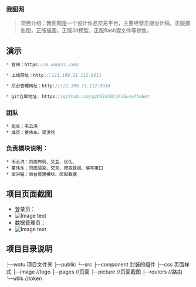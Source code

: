 ### 我图网

> 项目介绍：我图网是一个设计作品交易平台，主要经营正版设计稿，正版摄影图，正版插画，正版3d模型，正版flash源文件等销售。
## 演示
```js
* 官网：https://m.ooopic.com/

* 上线网址：http://121.199.11.112:8011

* 后台管理网址：http://121.199.11.112:8010

* git仓库地址: https://github.com/gzh51910/IFiGureTheNet
```
### 团队
```
* 组长：韦云洪
* 成员：董伟东、梁洪铭
```
### 负责模块说明：
```
* 韦云洪：页面布局、交互、优化、
* 董伟东：页面渲染、交互、爬取数据、编写接口
* 梁洪铭：后台管理模块、爬取数据
```
## 项目页面截图

* 登录页：
* ![Image text](https://github.com/gzh51910/ChaWo/blob/dev/ChaWo/chawomanage/src/picture/d144d3bacac97513840bc5ec13fcf23.png)
* 数据管理页：
* ![Image text](https://github.com/gzh51910/ChaWo/blob/dev/ChaWo/chawomanage/src/picture/24f27641a7eeb934057e08139aa62b6.png)

## 项目目录说明

├─wotu                  项目文件夹
    ├─public
    └─src
        ├─component     封装的组件
        ├─css           页面样式
        ├─image         //logo
        ├─pages         //页面
        ├─picture       //页面截图
        ├─routers       //路由
        └─utils         //token

